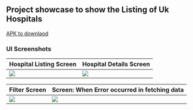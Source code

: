## Project showcase to show the Listing of Uk Hospitals

[APK to downlaod](https://github.com/dp-singh/UkHospitalListing/blob/master/apk/app-debug.apk)

### UI Screenshots

| Hospital Listing Screen | Hospital Details Screen |
|--------|-------|
| <img src="https://github.com/dp-singh/UkHospitalListing/blob/master/screen_shots/Screenshot_1587954590.png"/>| <img src="https://github.com/dp-singh/UkHospitalListing/blob/master/screen_shots/Screenshot_1587954593.png"/> |

| Filter Screen | Screen: When Error occurred in fetching data |
|--------|-------|
| <img src="https://github.com/dp-singh/UkHospitalListing/blob/master/screen_shots/Screenshot_1587954601.png"/> |<img src="https://github.com/dp-singh/UkHospitalListing/blob/master/screen_shots/Screenshot_1587954622.png"/> |
